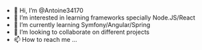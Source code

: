 - 👋 Hi, I’m @Antoine34170
- 👀 I’m interested in learning frameworks specially Node.JS/React
- 🌱 I’m currently learning Symfony/Angular/Spring
- 💞️ I’m looking to collaborate on different projects
- 📫 How to reach me ...

<!---
Antoine34170/Antoine34170 is a ✨ special ✨ repository because its `README.md` (this file) appears on your GitHub profile.
You can click the Preview link to take a look at your changes.
--->

